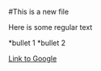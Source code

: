 #This is a new file

Here is some regular text

*bullet 1
*bullet 2

[Link to Google](http://www.google.com)